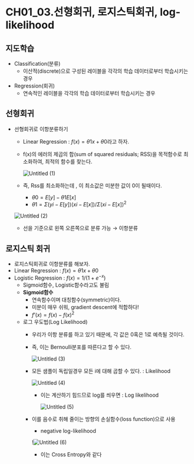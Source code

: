  
# CH01_03.선형회귀, 로지스틱회귀, log-likelihood

## 지도학습

- Classification(분류)
    - 이산적(discrete)으로 구성된 레이블을 각각의 학습 데이터로부터 학습시키는 경우
- Regression(회귀)
    - 연속적인 레이블을 각각의 학습 데이터로부터 학습시키는 경우

## 선형회귀

- 선형회귀로 이항분류하기
    - Linear Regression : $f(x) = θ1x + θ0$라고 하자.
    - f(x)의 에러의 제곱의 합(sum of squared residuals; RSS)을 목적함수로 최소화하여, 최적의 함수를 찾는다.
        
        ![Untitled (1)](https://user-images.githubusercontent.com/109457820/229101415-679c5cad-c195-46c6-ad7a-f839c192578f.png)
        
    - 즉, Rss를 최소화하는데 , 이 최소값은 미분한 값이 0이 될때이다.
        - $θ0 = E[y] -θ1E[x]$
        - $θ1 = Σ(yi -E[y])(xi-E[x]) / Σ(xi-E[x])^{2}$
    
    ![Untitled (2)](https://user-images.githubusercontent.com/109457820/229101483-f10fa4b8-0fb6-4e70-a869-297ae4d58a09.png)
    
    - 선을 기준으로 왼쪽 오른쪽으로 분류 가능 → 이항분류

## 로지스틱 회귀

- 로지스틱회귀로 이항분류를 해보자.
- Linear Regression : $f(x) = θ1x + θ0$
- Logistic Regression : $f(x) =1/(1+e^{-x})$
    - Sigmoid함수, Logistic함수라고도 불림
    - **Sigmoid함수**
        - 연속함수이며 대칭함수(symmetric)이다.
        - 미분이 매우 쉬워, gradient descent에 적합하다!
        - $f’(x) = f(x) - f(x)^{2}$
    - 로그 우도법(Log Likelihood)
        - 우리가 이항 분류를 하고 있기 때문에, 각 값은 0혹은 1로 예측될 것이다.
        - 즉, 이는 Bernoulli분포를 따른다고 할 수 있다.
            
            ![Untitled (3)](https://user-images.githubusercontent.com/109457820/229101619-757ef6c3-b631-4796-b561-158e43cc121f.png)
            
        - 모든 샘플이 독립일경우 모든 i에 대해 곱할 수 있다.  :  Likelihood
            
            ![Untitled (4)](https://user-images.githubusercontent.com/109457820/229101699-63d30537-8a92-49f1-9c01-e19eb58f704c.png)
            
            - 이는 계산하기 힘드므로 log를 씌우면 :  Log likelihood
                
                ![Untitled (5)](https://user-images.githubusercontent.com/109457820/229101777-2f082ede-628e-47f3-837d-2fca38c09280.png)
                
        - 이를 음수로 취해 줄이는 방향의 손실함수(loss function)으로 사용
            - negative log-likelihood
            
            !![Untitled (6)](https://user-images.githubusercontent.com/109457820/229101844-b61b8b1c-a0db-41df-bc5c-d61dcd96933a.png)
            
            - 이는 Cross Entropy와 같다

